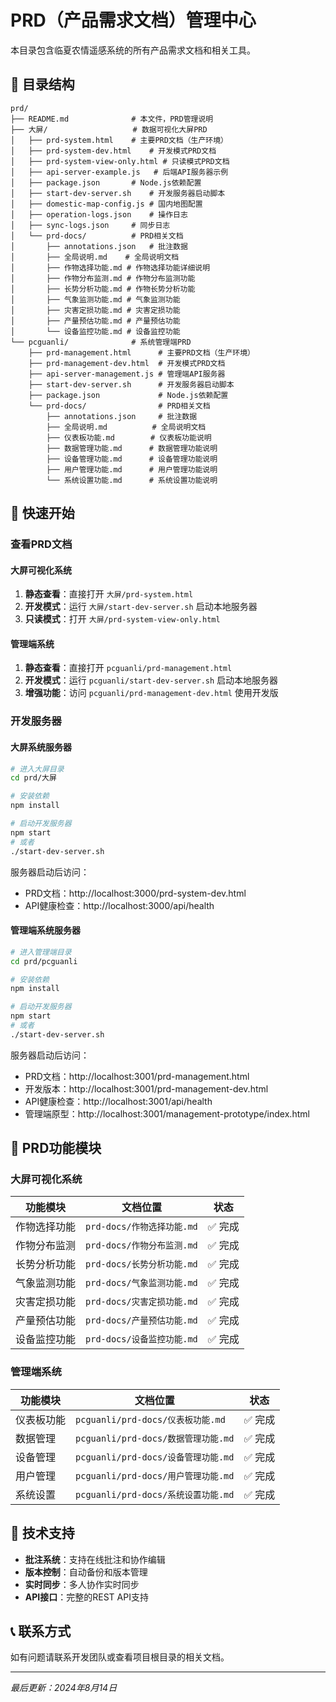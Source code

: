 # PRD（产品需求文档）管理中心

本目录包含临夏农情遥感系统的所有产品需求文档和相关工具。

## 📁 目录结构

```
prd/
├── README.md              # 本文件，PRD管理说明
├── 大屏/                   # 数据可视化大屏PRD
│   ├── prd-system.html    # 主要PRD文档（生产环境）
│   ├── prd-system-dev.html    # 开发模式PRD文档
│   ├── prd-system-view-only.html # 只读模式PRD文档
│   ├── api-server-example.js   # 后端API服务器示例
│   ├── package.json       # Node.js依赖配置
│   ├── start-dev-server.sh    # 开发服务器启动脚本
│   ├── domestic-map-config.js # 国内地图配置
│   ├── operation-logs.json    # 操作日志
│   ├── sync-logs.json     # 同步日志
│   └── prd-docs/          # PRD相关文档
│       ├── annotations.json   # 批注数据
│       ├── 全局说明.md    # 全局说明文档
│       ├── 作物选择功能.md # 作物选择功能详细说明
│       ├── 作物分布监测.md # 作物分布监测功能
│       ├── 长势分析功能.md # 作物长势分析功能
│       ├── 气象监测功能.md # 气象监测功能
│       ├── 灾害定损功能.md # 灾害定损功能
│       ├── 产量预估功能.md # 产量预估功能
│       └── 设备监控功能.md # 设备监控功能
└── pcguanli/              # 系统管理端PRD
    ├── prd-management.html      # 主要PRD文档（生产环境）
    ├── prd-management-dev.html  # 开发模式PRD文档
    ├── api-server-management.js # 管理端API服务器
    ├── start-dev-server.sh      # 开发服务器启动脚本
    ├── package.json             # Node.js依赖配置
    └── prd-docs/                # PRD相关文档
        ├── annotations.json     # 批注数据
        ├── 全局说明.md          # 全局说明文档
        ├── 仪表板功能.md        # 仪表板功能说明
        ├── 数据管理功能.md      # 数据管理功能说明
        ├── 设备管理功能.md      # 设备管理功能说明
        ├── 用户管理功能.md      # 用户管理功能说明
        └── 系统设置功能.md      # 系统设置功能说明
```

## 🚀 快速开始

### 查看PRD文档

#### 大屏可视化系统
1. **静态查看**：直接打开 `大屏/prd-system.html`
2. **开发模式**：运行 `大屏/start-dev-server.sh` 启动本地服务器
3. **只读模式**：打开 `大屏/prd-system-view-only.html`

#### 管理端系统
1. **静态查看**：直接打开 `pcguanli/prd-management.html`
2. **开发模式**：运行 `pcguanli/start-dev-server.sh` 启动本地服务器
3. **增强功能**：访问 `pcguanli/prd-management-dev.html` 使用开发版

### 开发服务器

#### 大屏系统服务器
```bash
# 进入大屏目录
cd prd/大屏

# 安装依赖
npm install

# 启动开发服务器
npm start
# 或者
./start-dev-server.sh
```

服务器启动后访问：
- PRD文档：http://localhost:3000/prd-system-dev.html
- API健康检查：http://localhost:3000/api/health

#### 管理端系统服务器
```bash
# 进入管理端目录
cd prd/pcguanli

# 安装依赖
npm install

# 启动开发服务器
npm start
# 或者
./start-dev-server.sh
```

服务器启动后访问：
- PRD文档：http://localhost:3001/prd-management.html
- 开发版本：http://localhost:3001/prd-management-dev.html
- API健康检查：http://localhost:3001/api/health
- 管理端原型：http://localhost:3001/management-prototype/index.html

## 📝 PRD功能模块

### 大屏可视化系统

| 功能模块 | 文档位置 | 状态 |
|---------|---------|------|
| 作物选择功能 | `prd-docs/作物选择功能.md` | ✅ 完成 |
| 作物分布监测 | `prd-docs/作物分布监测.md` | ✅ 完成 |
| 长势分析功能 | `prd-docs/长势分析功能.md` | ✅ 完成 |
| 气象监测功能 | `prd-docs/气象监测功能.md` | ✅ 完成 |
| 灾害定损功能 | `prd-docs/灾害定损功能.md` | ✅ 完成 |
| 产量预估功能 | `prd-docs/产量预估功能.md` | ✅ 完成 |
| 设备监控功能 | `prd-docs/设备监控功能.md` | ✅ 完成 |

### 管理端系统

| 功能模块 | 文档位置 | 状态 |
|---------|---------|------|
| 仪表板功能 | `pcguanli/prd-docs/仪表板功能.md` | ✅ 完成 |
| 数据管理 | `pcguanli/prd-docs/数据管理功能.md` | ✅ 完成 |
| 设备管理 | `pcguanli/prd-docs/设备管理功能.md` | ✅ 完成 |
| 用户管理 | `pcguanli/prd-docs/用户管理功能.md` | ✅ 完成 |
| 系统设置 | `pcguanli/prd-docs/系统设置功能.md` | ✅ 完成 |

## 🔧 技术支持

- **批注系统**：支持在线批注和协作编辑
- **版本控制**：自动备份和版本管理
- **实时同步**：多人协作实时同步
- **API接口**：完整的REST API支持

## 📞 联系方式

如有问题请联系开发团队或查看项目根目录的相关文档。

---

*最后更新：2024年8月14日*